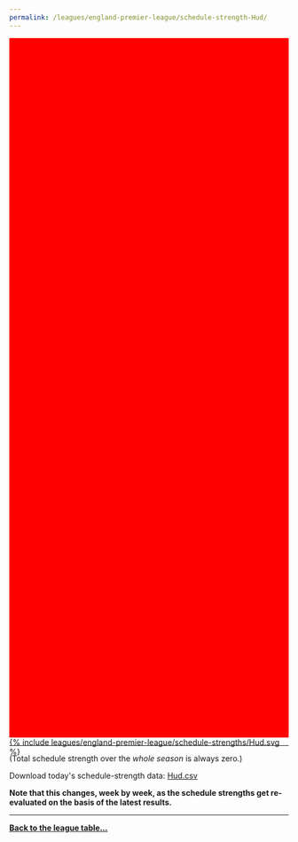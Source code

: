 ```yaml
---
permalink: /leagues/england-premier-league/schedule-strength-Hud/
---
```


<style>
.svg-wrap {
    background-color:red;
    height:0;
    padding-top:250%; /* 350px/550px */
    position: relative;
}

svg {
    background-color: white;
    height: 100%;
    display:block;
    width: 100%;
    position: absolute;
    top:0;
    left:0;
}
</style>


<div class="svg-wrap">
{% include leagues/england-premier-league/schedule-strengths/Hud.svg %}
</div>

-----

(Total schedule strength over the *whole season* is always zero.)


Download today's schedule-strength data: [Hud.csv](/assets/leagues/england-premier-league/2017/schedule-strengths/Hud.csv)

**Note that this changes, week by week, as the schedule strengths get re-evaluated on the
basis of the latest results.**

-----

[**Back to the league table...**](/leagues/england-premier-league)


